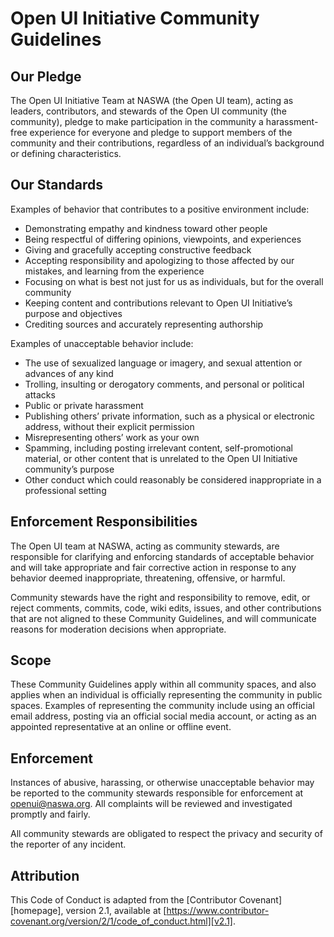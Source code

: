 # Open UI Initiative Community Guidelines


## Our Pledge

The Open UI Initiative Team at NASWA (the Open UI team), acting as leaders, contributors, and stewards of the Open UI community (the community), pledge to make participation in the community a harassment-free experience for everyone and pledge to support members of the community and their contributions, regardless of an individual’s background or defining characteristics. 

## Our Standards

Examples of behavior that contributes to a positive environment include: 

* Demonstrating empathy and kindness toward other people  
* Being respectful of differing opinions, viewpoints, and experiences  
* Giving and gracefully accepting constructive feedback  
* Accepting responsibility and apologizing to those affected by our mistakes, and learning from the experience  
* Focusing on what is best not just for us as individuals, but for the overall community 
* Keeping content and contributions relevant to Open UI Initiative’s purpose and objectives 
* Crediting sources and accurately representing authorship 

Examples of unacceptable behavior include:

* The use of sexualized language or imagery, and sexual attention or advances of any kind  
* Trolling, insulting or derogatory comments, and personal or political attacks  
* Public or private harassment  
* Publishing others’ private information, such as a physical or electronic address, without their explicit permission  
* Misrepresenting others’ work as your own 
* Spamming, including posting irrelevant content, self-promotional material, or other content that is unrelated to the Open UI Initiative community’s purpose 
* Other conduct which could reasonably be considered inappropriate in a professional setting  

## Enforcement Responsibilities

The Open UI team at NASWA, acting as community stewards, are responsible for clarifying and enforcing standards of acceptable behavior and will take appropriate and fair corrective action in response to any behavior deemed inappropriate, threatening, offensive, or harmful. 

Community stewards have the right and responsibility to remove, edit, or reject comments, commits, code, wiki edits, issues, and other contributions that are not aligned to these Community Guidelines, and will communicate reasons for moderation decisions when appropriate. 

## Scope

These Community Guidelines apply within all community spaces, and also applies when an individual is officially representing the community in public spaces. Examples of representing the community include using an official email address, posting via an official social media account, or acting as an appointed representative at an online or offline event. 

## Enforcement

Instances of abusive, harassing, or otherwise unacceptable behavior may be reported to the community stewards responsible for enforcement at openui@naswa.org. All complaints will be reviewed and investigated promptly and fairly. 

All community stewards are obligated to respect the privacy and security of the reporter of any incident. 

## Attribution

This Code of Conduct is adapted from the [Contributor Covenant][homepage],
version 2.1, available at
[https://www.contributor-covenant.org/version/2/1/code_of_conduct.html][v2.1].
